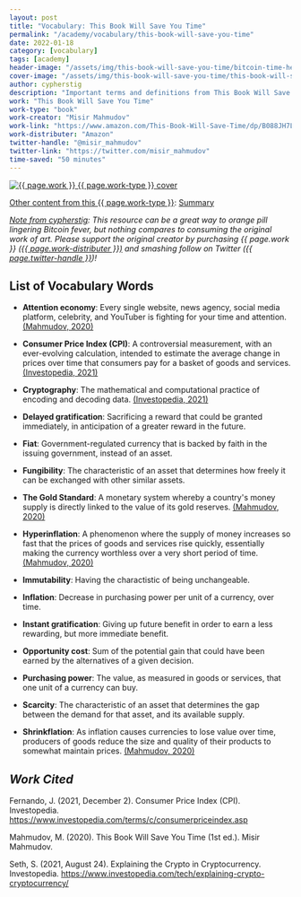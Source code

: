 ```yaml
---
layout: post
title: "Vocabulary: This Book Will Save You Time"
permalink: "/academy/vocabulary/this-book-will-save-you-time"
date: 2022-01-18
category: [vocabulary]
tags: [academy]
header-image: "/assets/img/this-book-will-save-you-time/bitcoin-time-header.jpg"
cover-image: "/assets/img/this-book-will-save-you-time/this-book-will-save-you-time-cover.png"
author: cypherstig
description: "Important terms and definitions from This Book Will Save You Time"
work: "This Book Will Save You Time"
work-type: "book"
work-creator: "Misir Mahmudov"
work-link: "https://www.amazon.com/This-Book-Will-Save-Time/dp/B088JH7LX8/ref=tmm_pap_swatch_0?_encoding=UTF8&qid=1638502611&sr=8-1"
work-distributer: "Amazon"
twitter-handle: "@misir_mahmudov"
twitter-link: "https://twitter.com/misir_mahmudov"
time-saved: "50 minutes"
---
```


<a href="#citations"><img class="post-header-image-right portrait standard-img-border" src="{{ page.cover-image }}" alt="{{ page.work }} {{ page.work-type }} cover"></a>

<p><u>Other content from this {{ page.work-type }}</u>: <a href="/academy/summaries/this-book-will-save-you-time" title="Summary from This Book Will Save You Time">Summary</a></p>

<p><em><u>Note from cypherstig</u>: This resource can be a great way to orange pill lingering Bitcoin fever, but nothing compares to consuming the original work of art. Please support the original creator by purchasing {{ page.work }} <a href="{{ page.work-link }}" target="_blank" title="{{ page.work-distributer }}: {{ page.work }}">({{ page.work-distributer }})</a> and smashing follow on Twitter (<a href="{{ page.twitter-link }}" target="_blank" title="Twitter: {{ page.twitter-handle }}">{{ page.twitter-handle }}</a>)!</em></p>

## List of Vocabulary Words

- **Attention economy**: Every single website, news agency, social media platform, celebrity, and YouTuber is fighting for your time and attention. <a href="#citations">(Mahmudov, 2020)</a>

- **Consumer Price Index (CPI)**: A controversial measurement, with an ever-evolving calculation, intended to estimate the average change in prices over time that consumers pay for a basket of goods and services. <a href="#citations">(Investopedia, 2021)</a>

- **Cryptography**: The mathematical and computational practice of encoding and decoding data. <a href="#citations">(Investopedia, 2021)</a>

- **Delayed gratification**: Sacrificing a reward that could be granted immediately, in anticipation of a greater reward in the future.

- **Fiat**: Government-regulated currency that is backed by faith in the issuing government, instead of an asset.

- **Fungibility**: The characteristic of an asset that determines how freely it can be exchanged with other similar assets.

- **The Gold Standard**: A monetary system whereby a country's money supply is directly linked to the value of its gold reserves. <a href="#citations">(Mahmudov, 2020)</a>

- **Hyperinflation**: A phenomenon where the supply of money increases so fast that the prices of goods and services rise quickly, essentially making the currency worthless over a very short period of time. <a href="#citations">(Mahmudov, 2020)</a>

- **Immutability**: Having the charactistic of being unchangeable.

- **Inflation**: Decrease in purchasing power per unit of a currency, over time.

- **Instant gratification**: Giving up future benefit in order to earn a less rewarding, but more immediate benefit.

- **Opportunity cost**: Sum of the potential gain that could have been earned by the alternatives of a given decision.

- **Purchasing power**: The value, as measured in goods or services, that one unit of a currency can buy.

- **Scarcity**: The characteristic of an asset that determines the gap between the demand for that asset, and its available supply.

- **Shrinkflation**: As inflation causes currencies to lose value over time, producers of goods reduce the size and quality of their products to somewhat maintain prices. <a href="#citations">(Mahmudov, 2020)</a>

<h2 id="citations"><i>Work Cited</i></h2>

Fernando, J. (2021, December 2). Consumer Price Index (CPI). Investopedia. https://www.investopedia.com/terms/c/consumerpriceindex.asp

Mahmudov, M. (2020). This Book Will Save You Time (1st ed.). Misir Mahmudov.

Seth, S. (2021, August 24). Explaining the Crypto in Cryptocurrency. Investopedia. https://www.investopedia.com/tech/explaining-crypto-cryptocurrency/
